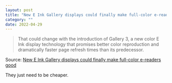 ```yaml
---
layout: post
title: "New E Ink Gallery displays could finally make full-color e-readers good"
category: ""
date: 2022-04-29
---
```


>That could change with the introduction of Gallery 3, a new color E Ink display technology that promises better color reproduction and dramatically faster page refresh times than its predecessor. 

Source: [New E Ink Gallery displays could finally make full-color e-readers good](https://arstechnica.com/gadgets/2022/04/new-e-ink-gallery-displays-could-finally-make-full-color-e-readers-good/)

They just need to be cheaper.
